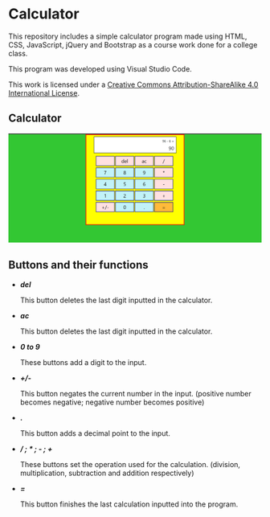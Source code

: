 # Calculator

This repository includes a simple calculator program made using HTML, CSS, JavaScript, jQuery and Bootstrap as a course work done for a college class. 

This program was developed using Visual Studio Code.

This work is licensed under a
[Creative Commons Attribution-ShareAlike 4.0 International License][cc-by-sa].


[cc-by-sa]: http://creativecommons.org/licenses/by-sa/4.0/


## Calculator 

![Appearance of the calculator program](/assets/calculator.png)

## Buttons and their functions

- ***del***

     This button deletes the last digit inputted in the calculator.
     
- ***ac***

     This button deletes the last digit inputted in the calculator.     

- ***0 to 9***

     These buttons add a digit to the input.
     
- ***+/-***

     This button negates the current number in the input. (positive number becomes negative; negative number becomes positive)

- ***.***

     This button adds a decimal point to the input.

- ***/  ;  *  ;  -  ;  +***

     These buttons set the operation used for the calculation. (division, multiplication, subtraction and addition respectively)
     
- ***=***

     This button finishes the last calculation inputted into the program.     
 
